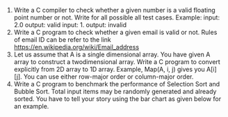 1. Write a C compiler to check whether a given number is a valid floating point number or not. Write
for all possible all test cases. Example:
input: 2.0
output: valid
input: 1.
output: invalid
2. Write a C program to check whether a given email is valid or not. Rules of email ID can be refer to
the link https://en.wikipedia.org/wiki/Email_address
3. Let us assume that A is a single dimensional array. You have given A array to construct a twodimensional array. Write a C program to convert explicitly from 2D array to 1D array. Example,
Map(A, i, j) gives you A[i][j]. You can use either row-major order or column-major order.
4. Write a C program to benchmark the performance of Selection Sort and Bubble Sort. Total input
items may be randomly generated and already sorted. You have to tell your story using the bar chart
as given below for an example. 
